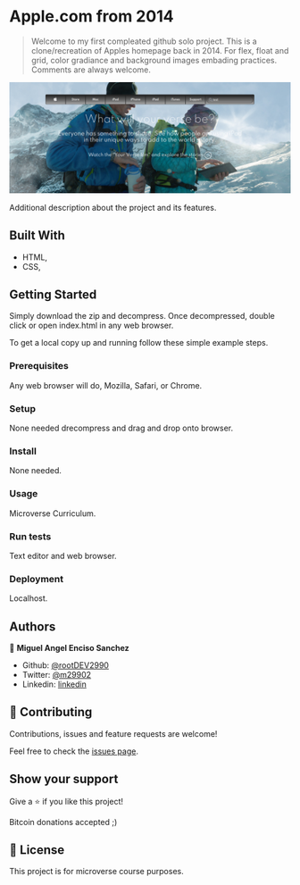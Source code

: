 # Apple.com from 2014

>  Welcome to my first compleated github solo project. This is a clone/recreation of Apples homepage back in 2014. For flex, float and grid, color gradiance and background images embading practices. Comments are always welcome.   

![screenshot](./img/app_screenshot.png)

Additional description about the project and its features.

## Built With

- HTML,
- CSS,

## Getting Started

Simply download the zip and decompress. Once decompressed, double click or open index.html in any web browser. 


To get a local copy up and running follow these simple example steps.

### Prerequisites

Any web browser will do, Mozilla, Safari, or Chrome. 

### Setup

None needed drecompress and drag and drop onto browser. 

### Install

None needed. 

### Usage

Microverse Curriculum. 

### Run tests

Text editor and web browser.

### Deployment

Localhost. 



## Authors

👤 **Miguel Angel Enciso Sanchez**

- Github: [@rootDEV2990](https://github.com/rootDEV2990)
- Twitter: [@m29902](https://twitter.com/m29902)
- Linkedin: [linkedin](https://www.linkedin.com/in/miguel-enciso-6474741a1/)

## 🤝 Contributing

Contributions, issues and feature requests are welcome!

Feel free to check the [issues page](issues/).

## Show your support

Give a ⭐️ if you like this project!

Bitcoin donations accepted ;)

 
## 📝 License

This project is for microverse course purposes.